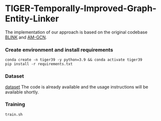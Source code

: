 # TIGER-Temporally-Improved-Graph-Entity-Linker

The implementation of our approach is based on the original codebase [BLINK](https://github.com/facebookresearch/BLINK) and [AM-GCN](https://github.com/zhumeiqiBUPT/AM-GCN).<br>

### Create environment and install requirements
```
conda create -n tiger39 -y python=3.9 && conda activate tiger39
pip install -r requirements.txt
```

### Dataset
[dataset](https://1drv.ms/f/s!AmzUK1WRzg4AhZJ9vJy3UnTXVCIA_g?e=afU44h)
The code is already available and the usage instructions will be available shortly.

### Training
```
train.sh
```
